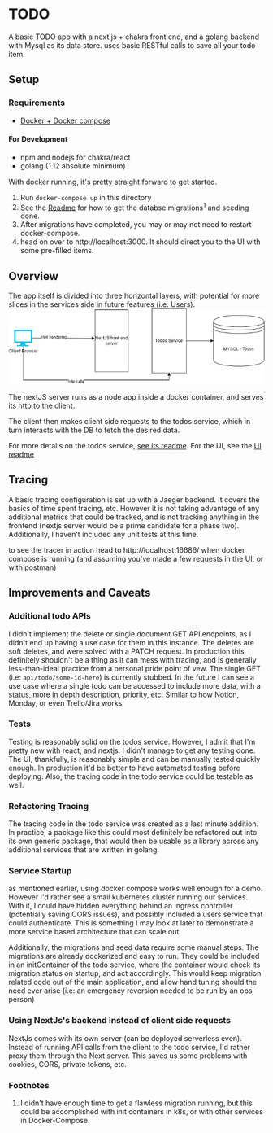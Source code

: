 # TODO

A basic TODO app with a next.js + chakra front end, and a golang backend with Mysql as its data store. uses basic RESTful calls to save all
your todo item.

## Setup
### Requirements
- [Docker + Docker compose](https://docs.docker.com/compose/)

#### For Development
- npm and nodejs for chakra/react
- golang (1.12 absolute minimum)

With docker running, it's pretty straight forward to get started.
1. Run `docker-compose up` in this directory
2. See the [Readme](services/todo/README.md) for how to get the databse migrations<sup>1</sup> and seeding done.
3. After migrations have completed, you may or may not need to restart docker-compose. 
4. head on over to http://localhost:3000. It should direct you to the UI with some pre-filled items.


## Overview
The app itself is divided into three horizontal layers, with potential for more slices in the services side in future features (i.e: Users).
![high level overview](diagrams/todo-plooto-high.drawio.png)

The nextJS server runs as a node app inside a docker container, and serves its http to the client.

The client then makes client side requests to the todos service, which in turn interacts with the DB to fetch the desired data.

For more details on the todos service, [see its readme](services/todo/README.md). For the UI, see the [UI readme](ui/README.md)


## Tracing
A basic tracing configuration is set up with a Jaeger backend. It covers the basics of time spent tracing, etc. However it is not taking
advantage of any additional metrics that could be tracked, and is not tracking anything in the frontend (nextjs server would be a prime candidate for a phase two).
Additionally, I haven't included any unit tests at this time.

to see the tracer in action head to http://localhost:16686/ when docker compose is running (and assuming you've made a few requests in the UI, or with postman)

## Improvements and Caveats


### Additional todo APIs
I didn't implement the delete or single document GET API endpoints, as I didn't end up having a use case for them in this instance. The deletes
are soft deletes, and were solved with a PATCH request. In production this definitely shouldn't be a thing as it can mess with tracing, and 
is generally less-than-ideal practice from a personal pride point of vew.
The single GET (i.e: `api/todo/some-id-here`) is currently stubbed. In the future I can see a use case where a single todo can be accessed
to include more data, with a status, more in depth description, priority, etc. Similar to how Notion, Monday, or even Trello/Jira works. 

### Tests
Testing is reasonably solid on the todos service. However, I admit that I'm pretty new with react, and nextjs. I didn't manage to get any testing done. The UI, thankfully, is reasonably simple and can be manually tested quickly enough. In production it'd be better to have automated testing before deploying. Also, the tracing code in the todo service could be testable as well.

### Refactoring Tracing
The tracing code in the todo service was created as a last minute addition. In practice, a package like this could most definitely be refactored out into its own generic package, that would then be
usable as a library across any additional services that are written in golang. 

### Service Startup
as mentioned earlier, using docker compose works well enough for a demo. However I'd rather see a small kubernetes cluster running our services. With it, I could have hidden everything behind an ingress controller (potentially saving CORS issues), and possibly included a users service that could authenticate. This is something I may look at later to demonstrate a more service based architecture that can scale out. 

Additionally, the migrations and seed data require some manual steps. The migrations are already dockerized and easy to run. They could be included in an initContainer of the todo service, where the container would check its migration status on startup, and act accordingly. This would keep migration related code out of the main application, and allow hand tuning should the need ever arise (i.e: an emergency reversion needed to be run by an ops person)

### Using NextJs's backend instead of client side requests
NextJs comes with its own server (can be deployed serverless even). Instead of running API calls from the client to the todo service, I'd rather proxy them through the Next server. This saves us some problems with cookies, CORS, private tokens, etc.



### Footnotes
1. I didn't have enough time to get a flawless migration running, but this could be accomplished with init containers in k8s, or with other services in Docker-Compose.